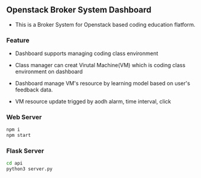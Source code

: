 ## Openstack Broker System Dashboard
- This is a Broker System for Openstack based coding education flatform.

### Feature
- Dashboard supports managing coding class environment 

- Class manager can creat Virutal Machine(VM) which is coding class environment on dashboard

- Dashboard manage VM's resource by learning model based on user's feedback data.

- VM resource update trigged by aodh alarm, time interval, click


### Web Server
```sh
npm i
npm start
```

### Flask Server
```sh
cd api
python3 server.py
```


